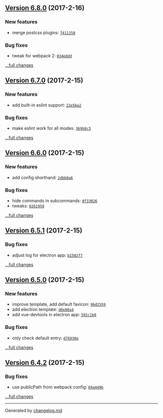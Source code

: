 ## [Version 6.8.0](https://github.com/egoist/vbuild/releases/tag/v6.8.0) (2017-2-16)

### New features

- merge postcss plugins: [`7411150`](https://github.com/egoist/vbuild/commit/7411150)

### Bug fixes

- tweak for webpack 2: [`034e8dd`](https://github.com/egoist/vbuild/commit/034e8dd)

[...full changes](https://github.com/egoist/vbuild/compare/v6.7.0...v6.8.0)

## [Version 6.7.0](https://github.com/egoist/vbuild/releases/tag/v6.7.0) (2017-2-15)

### New features

- add built-in eslint support: [`22e56a2`](https://github.com/egoist/vbuild/commit/22e56a2)

### Bug fixes

- make eslint work for all modes: [`369b8c5`](https://github.com/egoist/vbuild/commit/369b8c5)

[...full changes](https://github.com/egoist/vbuild/compare/v6.6.0...v6.7.0)

## [Version 6.6.0](https://github.com/egoist/vbuild/releases/tag/v6.6.0) (2017-2-15)

### New features

- add config shorthand: [`2dbb0a6`](https://github.com/egoist/vbuild/commit/2dbb0a6)

### Bug fixes

- hide commands in subcommands: [`8f33026`](https://github.com/egoist/vbuild/commit/8f33026)
- tweaks: [`0261958`](https://github.com/egoist/vbuild/commit/0261958)

[...full changes](https://github.com/egoist/vbuild/compare/v6.5.1...v6.6.0)

## [Version 6.5.1](https://github.com/egoist/vbuild/releases/tag/v6.5.1) (2017-2-15)

### Bug fixes

- adjust log for electron app: [`b1582f7`](https://github.com/egoist/vbuild/commit/b1582f7)

[...full changes](https://github.com/egoist/vbuild/compare/v6.5.0...v6.5.1)

## [Version 6.5.0](https://github.com/egoist/vbuild/releases/tag/v6.5.0) (2017-2-15)

### New features

- improve template, add default favicon: [`9bd2559`](https://github.com/egoist/vbuild/commit/9bd2559)
- add electron template: [`d0e00a4`](https://github.com/egoist/vbuild/commit/d0e00a4)
- add vue-devtools in electron app: [`592c1b0`](https://github.com/egoist/vbuild/commit/592c1b0)

### Bug fixes

- only check default entry: [`d76930e`](https://github.com/egoist/vbuild/commit/d76930e)

[...full changes](https://github.com/egoist/vbuild/compare/v6.4.2...v6.5.0)

## [Version 6.4.2](https://github.com/egoist/vbuild/releases/tag/v6.4.2) (2017-2-15)

### Bug fixes

- use publicPath from webpack config: [`89a449b`](https://github.com/egoist/vbuild/commit/89a449b)

[...full changes](https://github.com/egoist/vbuild/compare/v6.4.1...v6.4.2)


---

Generated by [changelog.md](https://github.com/egoist/changelog.md)
